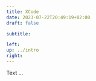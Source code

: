 ```yaml
---
title: XCode
date: 2023-07-22T20:49:19+02:00
draft: false

subtitle: 

left: 
up: ../intro
right: 
---
```


Text ...